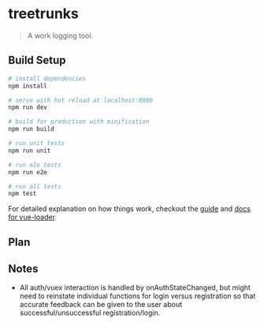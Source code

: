 # treetrunks

> A work logging tool.

## Build Setup

``` bash
# install dependencies
npm install

# serve with hot reload at localhost:8080
npm run dev

# build for production with minification
npm run build

# run unit tests
npm run unit

# run e2e tests
npm run e2e

# run all tests
npm test
```

For detailed explanation on how things work, checkout the [guide](http://vuejs-templates.github.io/webpack/) and [docs for vue-loader](http://vuejs.github.io/vue-loader).

## Plan

## Notes
* All auth/vuex interaction is handled by onAuthStateChanged, but might need to reinstate individual functions for login versus registration so that accurate feedback can be given to the user about successful/unsuccessful registration/login.

